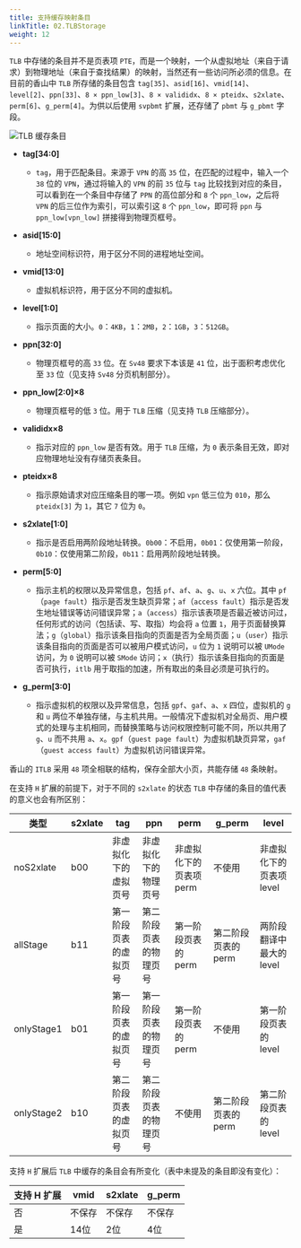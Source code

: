 ```yaml
---
title: 支持缓存映射条目
linkTitle: 02.TLBStorage
weight: 12
---
```


`TLB` 中存储的条目并不是页表项 `PTE`，而是一个映射，一个从虚拟地址（来自于请求）到物理地址（来自于查找结果）的映射，当然还有一些访问所必须的信息。在目前的香山中 `TLB` 所存储的条目包含 `tag[35]`、`asid[16]`、`vmid[14]`、`level[2]`、`ppn[33]`、`8 × ppn_low[3]`、`8 × valididx`、`8 × pteidx`、`s2xlate`、`perm[6]`、`g_perm[4]`。为供以后使用 `svpbmt` 扩展，还存储了 `pbmt` 与 `g_pbmt` 字段。

![TLB 缓存条目](TLBstore.png)

- **tag[34:0]**
  - `tag`，用于匹配条目。来源于 `VPN` 的高 `35` 位，在匹配的过程中，输入一个 `38` 位的 `VPN`，通过将输入的 `VPN` 的前 `35` 位与 `tag` 比较找到对应的条目，可以看到在一个条目中存储了 `PPN` 的高位部分和 `8` 个 `ppn_low`，之后将 `VPN` 的后三位作为索引，可以索引这 `8` 个 `ppn_low`，即可将 `ppn` 与 `ppn_low[vpn_low]` 拼接得到物理页框号。

- **asid[15:0]**
  - 地址空间标识符，用于区分不同的进程地址空间。

- **vmid[13:0]**
  - 虚拟机标识符，用于区分不同的虚拟机。

- **level[1:0]**
  - 指示页面的大小。`0`：`4KB`，`1`：`2MB`，`2`：`1GB`，`3`：`512GB`。

- **ppn[32:0]**
  - 物理页框号的高 `33` 位。在 `Sv48` 要求下本该是 `41` 位，出于面积考虑优化至 `33` 位（见支持 `Sv48` 分页机制部分）。

- **ppn_low[2:0]×8**
  - 物理页框号的低 `3` 位。用于 `TLB` 压缩（见支持 `TLB` 压缩部分）。

- **valididx×8**
  - 指示对应的 `ppn_low` 是否有效。用于 `TLB` 压缩，为 `0` 表示条目无效，即对应物理地址没有存储页表条目。

- **pteidx×8**
  - 指示原始请求对应压缩条目的哪一项。例如 `vpn` 低三位为 `010`，那么 `pteidx[3]` 为 `1`，其它 `7` 位为 `0`。

- **s2xlate[1:0]**
  - 指示是否启用两阶段地址转换。`0b00`：不启用，`0b01`：仅使用第一阶段，`0b10`：仅使用第二阶段，`0b11`：启用两阶段地址转换。

- **perm[5:0]**
  - 指示主机的权限以及异常信息，包括 `pf`、`af`、`a`、`g`、`u`、`x` 六位。其中 `pf`（`page fault`）指示是否发生缺页异常；`af`（`access fault`）指示是否发生地址错误等访问错误异常；`a`（`access`）指示该表项是否最近被访问过，任何形式的访问（包括读、写、取指）均会将 `a` 位置 `1`，用于页面替换算法；`g`（`global`）指示该条目指向的页面是否为全局页面；`u`（`user`）指示该条目指向的页面是否可以被用户模式访问，`u` 位为 `1` 说明可以被 `UMode` 访问，为 `0` 说明可以被 `SMode` 访问；`x`（执行）指示该条目指向的页面是否可执行，`itlb` 用于取指的加速，所有取出的条目必须是可执行的。

- **g_perm[3:0]**
  - 指示虚拟机的权限以及异常信息，包括 `gpf`、`gaf`、`a`、`x` 四位，虚拟机的 `g` 和 `u` 两位不单独存储，与主机共用。一般情况下虚拟机对全局页、用户模式的处理与主机相同，而替换策略与访问权限控制可能不同，所以共用了 `g`、`u` 而不共用 `a`、`x`。`gpf`（`guest page fault`）为虚拟机缺页异常，`gaf`（`guest access fault`）为虚拟机访问错误异常。

香山的 `ITLB` 采用 `48` 项全相联的结构，保存全部大小页，共能存储 `48` 条映射。

在支持 `H` 扩展的前提下，对于不同的 `s2xlate` 的状态 `TLB` 中存储的条目的值代表的意义也会有所区别：

| 类型         | s2xlate | tag                           | ppn                          | perm                           | g_perm      | level                         |
|--------------|---------|-------------------------------|------------------------------|--------------------------------|-------------|-------------------------------|
| noS2xlate    | b00     | 非虚拟化下的虚拟页号          | 非虚拟化下的物理页号          | 非虚拟化下的页表项 perm         | 不使用      | 非虚拟化下的页表项 level      |
| allStage     | b11     | 第一阶段页表的虚拟页号        | 第二阶段页表的物理页号        | 第一阶段页表的 perm             | 第二阶段页表的 perm | 两阶段翻译中最大的 level      |
| onlyStage1   | b01     | 第一阶段页表的虚拟页号        | 第一阶段页表的物理页号        | 第一阶段页表的 perm             | 不使用      | 第一阶段页表的 level          |
| onlyStage2   | b10     | 第二阶段页表的虚拟页号        | 第二阶段页表的物理页号        | 不使用                           | 第二阶段页表的 perm | 第二阶段页表的 level          |

支持 `H` 扩展后 `TLB` 中缓存的条目会有所变化（表中未提及的条目即没有变化）：

| 支持 H 扩展 | vmid | s2xlate | g_perm |
|--------------|------|---------|--------|
| 否           | 不保存 | 不保存 | 不保存 |
| 是           | 14位 | 2位     | 4位    |
